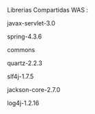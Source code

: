 


Librerias Compartidas WAS :

javax-servlet-3.0

spring-4.3.6

commons

quartz-2.2.3

slf4j-1.7.5

jackson-core-2.7.0

log4j-1.2.16
